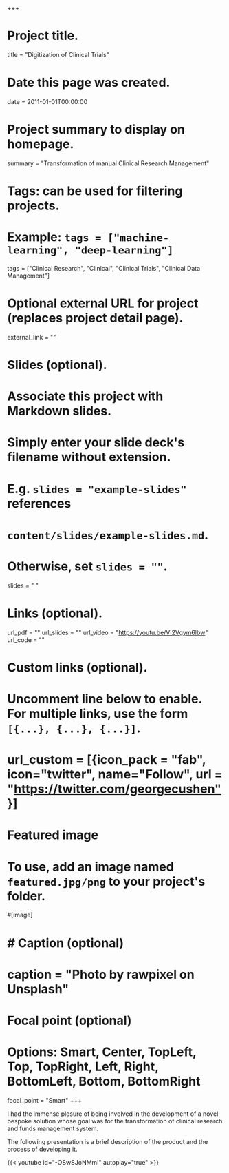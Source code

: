 +++
# Project title.
title = "Digitization of Clinical Trials"

# Date this page was created.
date = 2011-01-01T00:00:00

# Project summary to display on homepage.
summary = "Transformation of manual Clinical Research Management"

# Tags: can be used for filtering projects.
# Example: `tags = ["machine-learning", "deep-learning"]`
tags = ["Clinical Research", "Clinical", "Clinical Trials", "Clinical Data Management"]

# Optional external URL for project (replaces project detail page).
external_link = ""

# Slides (optional).
#   Associate this project with Markdown slides.
#   Simply enter your slide deck's filename without extension.
#   E.g. `slides = "example-slides"` references 
#   `content/slides/example-slides.md`.
#   Otherwise, set `slides = ""`.
slides = " "

# Links (optional).
url_pdf = ""
url_slides = ""
url_video = "https://youtu.be/Vi2Vgym6lbw"
url_code = ""

# Custom links (optional).
#   Uncomment line below to enable. For multiple links, use the form `[{...}, {...}, {...}]`.
# url_custom = [{icon_pack = "fab", icon="twitter", name="Follow", url = "https://twitter.com/georgecushen"}]

# Featured image
# To use, add an image named `featured.jpg/png` to your project's folder. 
#[image]
#  # Caption (optional)
#  caption = "Photo by rawpixel on Unsplash"
  
  # Focal point (optional)
  # Options: Smart, Center, TopLeft, Top, TopRight, Left, Right, BottomLeft, Bottom, BottomRight
  focal_point = "Smart"
+++

I had the immense plesure of being involved in the development of a novel bespoke solution whose goal was for the transformation of clinical research and funds management system. 

The following presentation is a brief description of the product and the process of developing it.

{{< youtube id="-OSwSJoNMmI" autoplay="true" >}}






